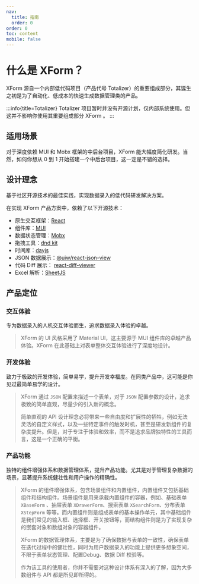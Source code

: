 ```yaml
---
nav:
  title: 指南
  order: 0
order: 0
toc: content
mobile: false
---
```


# 什么是 XForm？

XForm 源自一个内部低代码项目（产品代号 Totalizer）的重要组成部分，其诞生之初是为了自动化、低成本的快速生成数据管理类的产品。



:::info{title=Totalizer}
Totalizer 项目暂时并没有开源计划，仅内部系统使用。但这并不影响你使用其重要组成部分 XForm 。
:::

## 适用场景

对于深度依赖 MUI 和 Mobx 框架的中后台项目，XForm 能大幅度简化研发。当然，如何你想从 0 到 1 开始搭建一个中后台项目，这一定是不错的选择。

## 设计理念

基于社区开源技术的最佳实践，实现数据录入的低代码研发解决方案。

在实现 XForm 产品方案中，依赖了以下开源技术：

* 原生交互框架：[React](https://react.dev/)
* 组件库：[MUI](https://mui.com/)
* 数据状态管理：[Mobx](https://mobx.js.org/README.html)
* 拖拽工具：[dnd kit](https://dndkit.com/)
* 时间库：[dayjs](https://day.js.org/)
* JSON 数据展示：[@uiw/react-json-view](https://uiwjs.github.io/react-json-view/)
* 代码 Diff 展示： [react-diff-viewer](https://praneshravi.in/react-diff-viewer/)
* Excel 解析：[SheetJS](https://docs.sheetjs.com/docs/)

## 产品定位

### 交互体验

专为数据录入的人机交互体验而生，追求数据录入体验的卓越。

> XForm 的 UI 风格采用了 Material UI，这主要源于 MUI 组件库的卓越产品体验。XForm 在此基础上对表单整体交互体验进行了深度地设计。

### 开发体验

致力于极致的开发体验，简单易学，提升开发幸福度。在同类产品中，这可能是你见过最简单易学的设计。

> XForm 通过 `JSON` 配置来描述一个表单，对于 `JSON` 配置参数的设计，追求极致的简单直观，尽量少的引入新的概念。
> 
> 简单直观的 API 设计理念必将带来一些自由度和扩展性的牺牲，例如无法灵活的自定义样式，以及一些特定事件的触发时机，甚至是研发新组件的复杂度提升。但是，对于专注于体验和效率，而不是追求品牌独特性的工具而言，这是一个正确的平衡。

### 产品功能

独特的组件增强体系和数据管理体系，提升产品功能。尤其是对于管理复杂数据的场景，显著提升系统健壮性和用户操作的精确性。

> XForm 的组件增强体系，包含场景组件和内置组件，内置组件又包括基础组件和结构组件。场景组件是用来承载内置组件的容器，例如、基础表单 `XBaseForm` 、抽屉表单 `XDrawerForm`、搜索表单 `XSearchForm`、分布表单 `XStepForm` 等等。而内置组件则是组成表单的基本操作单元，其中基础组件是我们常见的输入框、选择框、开关按钮等，而结构组件则是为了实现复杂的嵌套对象和数组对象的容器组件。
>
> XForm 的数据管理体系，主要是为了确保数据与表单的一致性，确保表单在迭代过程中的健壮性，同时为用户数据录入的功能上提供更多想象空间，不限于表单状态管理、配置Debug、数据 Diff 校验等。
>
> 作为该工具的使用者，你并不需要对这种设计体系有深入的了解，因为大多数组件与 API 都是所见即所得的。




